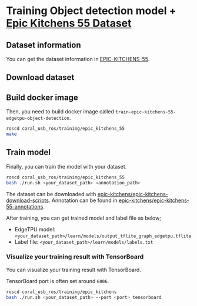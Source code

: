 # Training Object detection model + [Epic Kitchens 55 Dataset](https://epic-kitchens.github.io/2020-55.html)

## Dataset information 

You can get the dataset information in [EPIC-KITCHENS-55](https://epic-kitchens.github.io/2020-55.html). 

## Download dataset

## Build docker image

Then, you need to build docker image called `train-epic-kitchens-55-edgetpu-object-detection`.

```bash
roscd coral_usb_ros/training/epic_kitchens_55
make
```

## Train model

Finally, you can train the model with your dataset.

```bash
roscd coral_usb_ros/training/epic_kitchens_55
bash ./run.sh <your_dataset_path> <annotation_path>
```

The dataset can be downloaded with [epic-kitchens/epic-kitchens-download-scripts](https://github.com/epic-kitchens/epic-kitchens-download-scripts).
Annotation can be found in [epic-kitchens/epic-kitchens-55-annotations](https://github.com/epic-kitchens/epic-kitchens-55-annotations).

After training, you can get trained model and label file as below;
- EdgeTPU model: `<your_dataset_path>/learn/models/output_tflite_graph_edgetpu.tflite`
- Label file: `<your_dataset_path>/learn/models/labels.txt`

### Visualize your training result with TensorBoard

You can visualize your training result with TensorBoard.

TensorBoard port is often set around `6006`.

```bash
roscd coral_usb_ros/training/epic_kitchens
bash ./run.sh <your_dataset_path> --port <port> tensorboard
```
